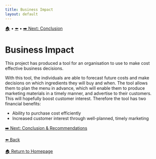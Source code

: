 ```yaml
---
title: Business Impact
layout: default
---
```

[🏠]({{site.baseurl}}/index) • [⬅️]({{site.baseurl}}/Dashboard) • [➡️ Next: Conclusion]({{site.baseurl}}/Conclusion)

# Business Impact
This project has produced a tool for an organisation to use to make cost effective business decisions. 

With this tool, the individuals are able to forecast future costs and make decisions on which ingredients they will buy and when. The tool allows them to plan the menu in advance, which will enable them to produce marketing materials in a timely manner, and advertise to their customers. This will hopefully boost customer interest. Therefore the tool has two financial benefits:
* Ability to purchase cost efficiently
* Increased customer interest through well-planned, timely marketing

[➡️ Next: Conclusion & Recommendations]({{site.baseurl}}/Conclusion-Recommendations)

[⬅️ Back]({{site.baseurl}}/Dashboard)

[🏠 Return to Homepage]({{site.baseurl}}/index)
